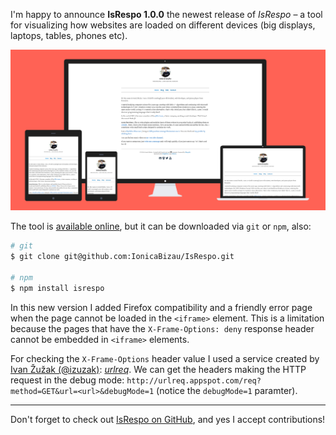 I'm happy to announce **IsRespo 1.0.0** the newest release of *IsRespo* – a tool for visualizing how websites are loaded on different devices (big displays, laptops, tables, phones etc).

![](/images/posts/14/1.png)

The tool is [available online][2], but it can be downloaded via `git` or `npm`, also:

```sh
# git
$ git clone git@github.com:IonicaBizau/IsRespo.git

# npm
$ npm install isrespo
```

In this new version I added Firefox compatibility and a friendly error page when the page cannot be loaded in the `<iframe>` element. This is a limitation because the pages that have the `X-Frame-Options: deny` response header cannot be embedded in `<iframe>` elements.

For checking the `X-Frame-Options` header value I used a service created by [Ivan Žužak (@izuzak)][3]: [*urlreq*][4]. We can get the headers making the HTTP request in the debug mode: `http://urlreq.appspot.com/req?method=GET&url=<url>&debugMode=1` (notice the `debugMode=1` paramter).

---

Don't forget to check out [IsRespo on GitHub](https://github.com/IonicaBizau/IsRespo), and yes I accept contributions! <i class="fa fa-smile-o"></i>

  [1]: https://github.com/IonicaBizau/IsRespo
  [2]: http://ionicabizau.github.io/IsRespo/
  [3]: https://github.com/izuzak
  [4]: https://github.com/izuzak/urlreq